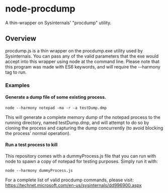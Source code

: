 # node-procdump
A thin-wrapper on Sysinternals' "procdump" utility.

## Overview

procdump.js is a thin wrapper on the procdump.exe utility used by Sysinternals. You can pass any of the valid parameters that the exe would accept into this
wrapper using node at the command line. Please note that this program was made with ES6 keywords, and will require the --harmony tag to run.

### Examples


#### Generate a dump file of some existing process.
```
node --harmony notepad -ma -r -a testDump.dmp
```
This will generate a complete memory dump of the notepad process to the running directory, named testDump.dmp,
and will attempt to do so by cloning the process and capturing the dump concurrently (to avoid blocking 
the process' normal operation).

#### Run a test process to kill
This repository comes with a dummyProcess.js file that you can run with node to spawn a copy of notepad for testing purposes.
Simply run it with:
```
node --harmony dummyProcess.js
```

For a complete list of valid procdump commands, please visit:
https://technet.microsoft.com/en-us/sysinternals/dd996900.aspx
